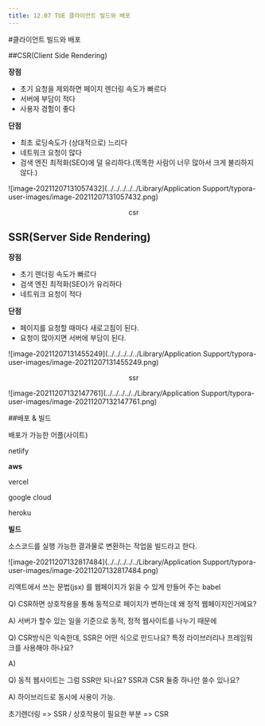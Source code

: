 ```yaml
---
title: 12.07 TUE 클라이언트 빌드와 배포
---
```


#클라이언트 빌드와 배포

##CSR(Client Side Rendering)

**장점**

- 초기 요청을 제외하면 페이지 렌더링 속도가 빠르다
- 서버에 부담이 적다
- 사용자 경험이 좋다

**단점**

- 최초 로딩속도가 (상대적으로) 느리다
- 네트워크 요청이 많다
- 검색 엔진 최적화(SEO)에 덜 유리하다.(똑똑한 사람이 너무 많아서 크게 불리하지 않다.)

![image-20211207131057432](../../../../../Library/Application Support/typora-user-images/image-20211207131057432.png)

<div style="text-align:center">
  csr
</div>

## SSR(Server Side Rendering)

**장점**

- 초기 렌더링 속도가 빠르다
- 검색 엔진 최적화(SEO)가 유리하다
- 네트워크 요청이 적다

**단점**

- 페이지를 요청할 때마다 새로고침이 된다.
- 요청이 많아지면 서버에 부담이 된다.



![image-20211207131455249](../../../../../Library/Application Support/typora-user-images/image-20211207131455249.png)

<div style="text-align:center">
  ssr
</div>



![image-20211207132147761](../../../../../Library/Application Support/typora-user-images/image-20211207132147761.png)

##배포 & 빌드

배포가 가능한 어플(사이트)

netlify

**aws**

vercel

google cloud

heroku



**빌드**

소스코드를 실행 가능한 결과물로 변환하는 작업을 빌드라고 한다.

![image-20211207132817484](../../../../../Library/Application Support/typora-user-images/image-20211207132817484.png)

리액트에서 쓰는 문법(jsx) 를 웹페이지가 읽을 수 있게 만들어 주는 babel



Q) CSR하면 상호작용을 통해 동적으로 페이지가 변하는데 왜 정적 웹페이지인거에요?

A) 서버가 할수 있는 일을 기준으로 동적, 정적 웹사이트를 나누기 때문에



Q) CSR방식은 익숙한데, SSR은 어떤 식으로 만드나요? 특정 라이브러리나 프레임워크를 사용해야 하나요?

A)



Q) 동적 웹사이트는 그럼 SSR만 되나요? SSR과 CSR 둘중 하나만 쓸수 있나요?

A) 하이브리드로 동시에 사용이 가능.

초기렌더링 => SSR   / 상호작용이 필요한 부분 => CSR